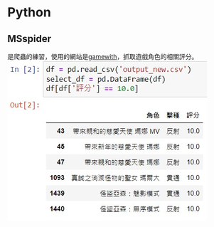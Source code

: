 # Python
## MSspider
是爬蟲的練習，使用的網站是[gamewith](https://gamewith.tw/monsterstrike/article/show/85531)，抓取遊戲角色的相關評分。
![Overview](jpg/ex1.jpg)
